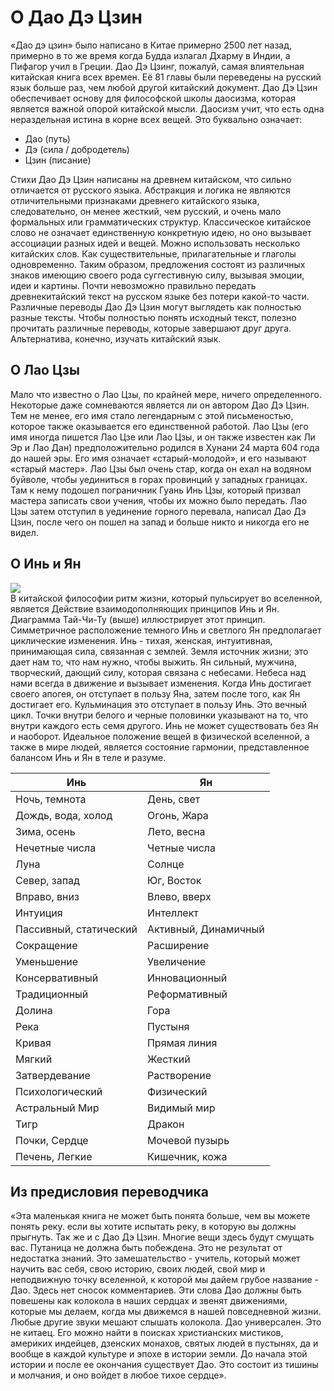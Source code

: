 # О Дао Дэ Цзин

«Дао дэ цзин» было написано в Китае примерно 2500 лет назад, примерно в то же время когда Будда излагал Дхарму в Индии, а Пифагор учил в Греции. Дао Дэ Цзинг, пожалуй, самая влиятельная китайская книга всех времен. Её 81 главы были переведены на русский язык больше раз, чем любой другой китайский документ. Дао Дэ Цзин обеспечивает основу для философской школы даосизма, которая является важной опорой китайской мысли. Даосизм учит, что есть одна нераздельная истина в корне всех вещей. Это буквально означает:</br>

* Дао  (путь)</br>
* Дэ   (сила / добродетель)</br>
* Цзин (писание)</br>

Стихи Дао Дэ Цзин написаны на древнем китайском, что сильно отличается от русского языка. Абстракция и логика не являются отличительными признаками древнего китайского языка, следовательно, он менее жесткий, чем русский, и очень мало формальных или грамматических структур. Классическое китайское слово не означает единственную конкретную идею, но оно вызывает ассоциации разных идей и вещей. Можно использовать несколько китайских слов. Как существительные, прилагательные и глаголы одновременно. Таким образом, предложения состоят из различных знаков имеющию своего рода суггестивную силу, вызывая эмоции, идеи и картины. Почти невозможно правильно передать древнекитайский текст на русском языке без потери какой-то части. Различные переводы Дао Дэ Цзин могут выглядеть как полностью разные тексты. Чтобы полностью понять исходный текст, полезно прочитать различные переводы, которые завершают друг друга. Альтернатива, конечно, изучать китайский язык.</br>

## О Лао Цзы
Мало что известно о Лао Цзы, по крайней мере, ничего определенного. Некоторые даже сомневаются является ли он автором Дао Дэ Цзин. Тем не менее, его имя стало легендарным с этой письменостью, которое также оказывается его единственной работой. Лао Цзы (его имя иногда пишется Лао Цзе или Лао Цзы, и он также известен как Ли Эр и Лао Дан) предположительно родился в Хунани 24 марта 604 года до нашей эры. Его имя означает «старый-молодой», и его называют «старый мастер». Лао Цзы был очень стар, когда он ехал на водяном буйволе, чтобы уединиться в горах провинций у западных границах. Там к нему подошел пограничник Гуань Инь Цзы, который призвал мастера записать свои учения, чтобы их можно было передать. Лао Цзы затем отступил в уединение горного перевала, написал Дао Дэ Цзин, после чего он пошел на запад и больше никто и никогда его не видел.</br>

## О Инь и Ян
<img src="/yin_yang.jpg"></br>
В китайской философии ритм жизни, который пульсирует во вселенной, является Действие взаимодополняющих принципов Инь и Ян. Диаграмма Тай-Чи-Ту (выше) иллюстрирует этот принцип. Симметричное расположение темного Инь и светлого Ян предполагает циклические изменения. Инь - тихая, женская, интуитивная, принимающая сила, связанная с землей. Земля источник жизни; это дает нам то, что нам нужно, чтобы выжить. Ян сильный, мужчина, творческий, дающий силу, которая связана с небесами. Небеса над нами всегда в движение и вызывает изменения. Когда Инь достигает своего апогея, он отступает в пользу Яна, затем после того, как Ян достигает его. Кульминация это отступает в пользу Инь. Это вечный цикл. Точки внутри белого и черные половинки указывают на то, что внутри каждого есть семя другого. Инь не может существовать без Ян и наоборот. Идеальное положение вещей в физической вселенной, а также в мире людей, является состояние гармонии, представленное балансом Инь и Ян в теле и разуме.</br>

| Инь                    | Ян                    |
| ---------------------- | --------------------- |
| Ночь, темнота          | День, свет            |
| Дождь, вода, холод     | Огонь, Жара           |
| Зима, осень            | Лето, весна           |
| Нечетные числа         | Четные числа          |
| Луна                   | Солнце                |
| Север, запад           | Юг, Восток            |
| Вправо, вниз           | Влево, вверх          |
| Интуиция               | Интеллект             |
| Пассивный, статический | Активный, Динамичный  |
| Сокращение             | Расширение            |
| Уменьшение             | Увеличение            |
| Консервативный         | Инновационный         |
| Традиционный           | Реформативный         |
| Долина                 | Гора                  |
| Река                   | Пустыня               |
| Кривая                 | Прямая линия          |
| Мягкий                 | Жесткий               |
| Затвердевание          | Растворение           |
| Психологический        | Физический            |
| Астральный Мир         | Видимый мир           |
| Тигр                   | Дракон                |
| Почки, Сердце          | Мочевой пузырь        |
| Печень, Легкие         | Кишечник, кожа        |

## Из предисловия переводчика
«Эта маленькая книга не может быть понята больше, чем вы можете понять реку. если вы хотите испытать реку, в которую вы должны прыгнуть. Так же и с Дао Дэ Цзин. Многие вещи здесь будут смущать вас. Путаница не должна быть побеждена. Это не результат от недостатка знаний. Это замешательство - учитель, который может научить вас себя, свою историю, своих людей, свой мир и неподвижную точку вселенной, к которой мы дайем грубое название - Дао. Здесь нет сносок комментариев. Эти слова Дао должны быть повешены как колокола в наших сердцах и звенят движениями, которые мы делаем, когда мы движемся в нашей повседневной жизни. Любые другие звуки мешают слышать колокола. Дао универсален. Это не китаец. Его можно найти в поисках христианских мистиков, америких индейцев, дзенских монахов, святых людей в пустынях, да и вообще в каждой культуре и эпохе в истории земли. До начала этой истории и после ее окончания существует Дао. Это состоит из тишины и молчания, и оно войдет в любое тихое сердце».